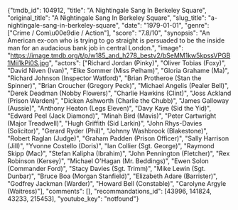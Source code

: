 {"tmdb_id": 104912, "title": "A Nightingale Sang In Berkeley Square", "original_title": "A Nightingale Sang In Berkeley Square", "slug_title": "a-nightingale-sang-in-berkeley-square", "date": "1979-01-01", "genre": ["Crime / Com\u00e9die / Action"], "score": "7.8/10", "synopsis": "An American ex-con who is trying to go straight is persuaded to be the inside man for an audacious bank job in central London.", "image": "https://image.tmdb.org/t/p/w185_and_h278_bestv2/bSeMM1kw5kpssVPGB1Mii1kPi0S.jpg", "actors": ["Richard Jordan (Pinky)", "Oliver Tobias (Foxy)", "David Niven (Ivan)", "Elke Sommer (Miss Pelham)", "Gloria Grahame (Ma)", "Richard Johnson (Inspector Watford)", "Brian Protheroe (Stan the Spinner)", "Brian Croucher (Gregory Peck)", "Michael Angelis (Pealer Bell)", "Derek Deadman (Nobby Flowers)", "Charlie Hawkins (Clint)", "Joss Ackland (Prison Warden)", "Dicken Ashworth (Charlie the Chubb)", "James Galloway (Aussie)", "Anthony Heaton (Legs Eleven)", "Davy Kaye (Sid the Yid)", "Edward Peel (Jack Diamond)", "Minah Bird (Mavis)", "Peter Cartwright (Major Treadwell)", "Hugh Griffith (Sid Larkin)", "John Rhys-Davies (Solicitor)", "Gerard Ryder (Phil)", "Johnny Washbrook (Blakestone)", "Robert Raglan (Judge)", "Graham Padden (Prison Officer)", "Sally Harrison (Jill)", "Yvonne Costello (Doris)", "Ian Collier (Sgt. George)", "Raymond Skipp (Mac)", "Stefan Kalipha (Ibrahim)", "John Pennington (Fletcher)", "Rex Robinson (Kersey)", "Michael O'Hagan (Mr. Beddings)", "Ewen Solon (Commander Ford)", "Stacy Davies (Sgt. Trimm)", "Mike Lewin (Sgt. Dunbar)", "Bruce Boa (Morgan Stanfield)", "Elizabeth Adare (Barrister)", "Godfrey Jackman (Warder)", "Howard Bell (Constable)", "Carolyne Argyle (Waitress)"], "comments": [], "recommandations_id": [43996, 141824, 43233, 215453], "youtube_key": "notfound"}